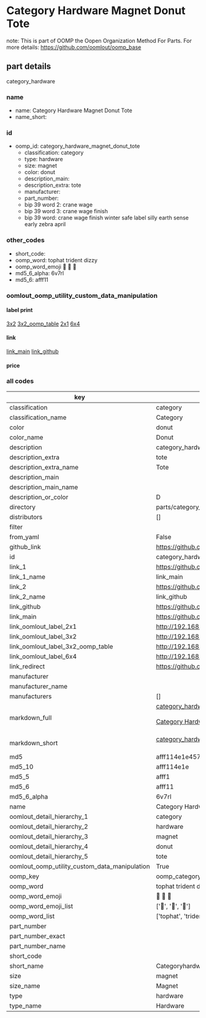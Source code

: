 # Category Hardware Magnet Donut Tote  

note: This is part of OOMP the Oopen Organization Method For Parts. For more details: https://github.com/oomlout/oomp_base

##  part details
  



category_hardware



### name
* name: Category Hardware Magnet Donut Tote
* name_short: 
### id
* oomp_id: category_hardware_magnet_donut_tote
  * classification: category
  * type: hardware
  * size: magnet
  * color: donut
  * description_main: 
  * description_extra: tote
  * manufacturer: 
  * part_number: 
  * bip 39 word 2: crane wage
  * bip 39 word 3: crane wage finish
  * bip 39 word: crane wage finish winter safe label silly earth sense early zebra april

### other_codes
* short_code: 
* oomp_word: tophat trident dizzy
* oomp_word_emoji :tophat: :trident: :dizzy:
* md5_6_alpha: 6v7rl
* md5_6: afff11






### oomlout_oomp_utility_custom_data_manipulation
#### label print
[3x2](http://192.168.1.245:1112/?label=oomp%206v7rl)
[3x2_oomp_table](http://192.168.1.108:1112/?label=oomp%206v7rl)
[2x1](http://192.168.1.242:1112/?label=oomp%206v7rl)
[6x4](http://192.168.1.55:1112/?label=oomp%206v7rl)    

#### link

[link_main](https://github.com/oomlout/oomlout_oomp_version_1_messy/tree/main/parts/category_hardware_magnet_donut_tote) [link_github](https://github.com/oomlout/oomlout_oomp_version_1_messy/tree/main/parts/category_hardware_magnet_donut_tote)                             

#### price







### all codes 
| key | value |  
| --- | --- |  
| classification | category |  
| classification_name | Category |  
| color | donut |  
| color_name | Donut |  
| description | category_hardware |  
| description_extra | tote |  
| description_extra_name | Tote |  
| description_main |  |  
| description_main_name |  |  
| description_or_color | D  |  
| directory | parts/category_hardware_magnet_donut_tote |  
| distributors | [] |  
| filter |  |  
| from_yaml | False |  
| github_link | https://github.com/oomlout/oomlout_oomp_part_src/tree/main/parts/category_hardware_magnet_donut_tote |  
| id | category_hardware_magnet_donut_tote |  
| link_1 | https://github.com/oomlout/oomlout_oomp_version_1_messy/tree/main/parts/category_hardware_magnet_donut_tote |  
| link_1_name | link_main |  
| link_2 | https://github.com/oomlout/oomlout_oomp_version_1_messy/tree/main/parts/category_hardware_magnet_donut_tote |  
| link_2_name | link_github |  
| link_github | https://github.com/oomlout/oomlout_oomp_version_1_messy/tree/main/parts/category_hardware_magnet_donut_tote |  
| link_main | https://github.com/oomlout/oomlout_oomp_version_1_messy/tree/main/parts/category_hardware_magnet_donut_tote |  
| link_oomlout_label_2x1 | http://192.168.1.242:1112/?label=oomp%206v7rl |  
| link_oomlout_label_3x2 | http://192.168.1.245:1112/?label=oomp%206v7rl |  
| link_oomlout_label_3x2_oomp_table | http://192.168.1.108:1112/?label=oomp%206v7rl |  
| link_oomlout_label_6x4 | http://192.168.1.55:1112/?label=oomp%206v7rl |  
| link_redirect | https://github.com/oomlout/oomlout_oomp_version_1_messy/tree/main/parts/category_hardware_magnet_donut_tote |  
| manufacturer |  |  
| manufacturer_name |  |  
| manufacturers | [] |  
| markdown_full | [category_hardware_magnet_donut_tote](none)<br>[](none)<br>[Category Hardware Magnet Donut Tote](none)<br><br> |  
| markdown_short | [category_hardware_magnet_donut_tote](none)<br><br> |  
| md5 | afff114e1e457915f0df0fc0ae3d8992 |  
| md5_10 | afff114e1e |  
| md5_5 | afff1 |  
| md5_6 | afff11 |  
| md5_6_alpha | 6v7rl |  
| name | Category Hardware Magnet Donut Tote |  
| oomlout_detail_hierarchy_1 | category |  
| oomlout_detail_hierarchy_2 | hardware |  
| oomlout_detail_hierarchy_3 | magnet |  
| oomlout_detail_hierarchy_4 | donut |  
| oomlout_detail_hierarchy_5 | tote |  
| oomlout_oomp_utility_custom_data_manipulation | True |  
| oomp_key | oomp_category_hardware_magnet_donut_tote |  
| oomp_word | tophat trident dizzy |  
| oomp_word_emoji | :tophat: :trident: :dizzy: |  
| oomp_word_emoji_list | [':tophat:', ':trident:', ':dizzy:'] |  
| oomp_word_list | ['tophat', 'trident', 'dizzy'] |  
| part_number |  |  
| part_number_exact |  |  
| part_number_name |  |  
| short_code |  |  
| short_name | Categoryhardware |  
| size | magnet |  
| size_name | Magnet |  
| type | hardware |  
| type_name | Hardware |  

